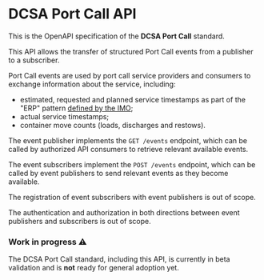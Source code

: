 # DCSA Port Call API

This is the OpenAPI specification of the **DCSA Port Call** standard.

This API allows the transfer of structured Port Call events from a publisher to a subscriber.

Port Call events are used by port call service providers and consumers to exchange information about the service, including:
- estimated, requested and planned service timestamps as part of the "ERP" pattern [defined by the IMO](https://wwwcdn.imo.org/localresources/en/OurWork/Facilitation/FAL%20related%20nonmandatory%20documents/FAL.5-Circ.52.pdf);
- actual service timestamps;
- container move counts (loads, discharges and restows).

The event publisher implements the `GET /events` endpoint, which can be called by authorized API consumers to retrieve relevant available events.

The event subscribers implement the `POST /events` endpoint, which can be called by event publishers to send relevant events as they become available.

The registration of event subscribers with event publishers is out of scope.

The authentication and authorization in both directions between event publishers and subscribers is out of scope.

### Work in progress ⚠️

The DCSA Port Call standard, including this API, is currently in beta validation and is **not** ready for general adoption yet.

